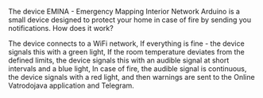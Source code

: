 The device EMINA - Emergency Mapping Interior Network Arduino is a small device designed to protect your home in case of fire by sending you notifications.
How does it work?

The device connects to a WiFi network,
If everything is fine - the device signals this with a green light,
If the room temperature deviates from the defined limits, the device signals this with an audible signal at short intervals and a blue light,
In case of fire, the audible signal is continuous, the device signals with a red light, and then warnings are sent to the Online Vatrodojava application and Telegram.
